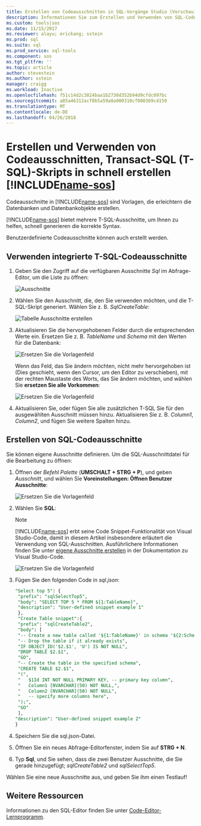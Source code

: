 ```yaml
---
title: Erstellen von Codeausschnitten in SQL-Vorgänge Studio (Vorschau) | Microsoft Docs
description: Informationen Sie zum Erstellen und Verwenden von SQL-Codeausschnitte in SQL-Vorgänge Studio (Vorschau)
ms.custom: tools|sos
ms.date: 11/15/2017
ms.reviewer: alayu; erickang; sstein
ms.prod: sql
ms.suite: sql
ms.prod_service: sql-tools
ms.component: sos
ms.tgt_pltfrm: ''
ms.topic: article
author: stevestein
ms.author: sstein
manager: craigg
ms.workload: Inactive
ms.openlocfilehash: f51c14d2c3824baa1b2730d352b94d9cfdc097bc
ms.sourcegitcommit: a85a46312acf8b5a59a8a900310cf088369c4150
ms.translationtype: MT
ms.contentlocale: de-DE
ms.lasthandoff: 04/26/2018
---
```

# <a name="create-and-use-code-snippets-to-quickly-create-transact-sql-t-sql-scripts-in-includename-sosincludesname-sos-shortmd"></a>Erstellen und Verwenden von Codeausschnitten, Transact-SQL (T-SQL)-Skripts in schnell erstellen [!INCLUDE[name-sos](../includes/name-sos-short.md)]

Codeausschnitte in [!INCLUDE[name-sos](../includes/name-sos-short.md)] sind Vorlagen, die erleichtern die Datenbanken und Datenbankobjekte erstellen. 

[!INCLUDE[name-sos](../includes/name-sos-short.md)] bietet mehrere T-SQL-Ausschnitte, um Ihnen zu helfen, schnell generieren die korrekte Syntax. 

Benutzerdefinierte Codeausschnitte können auch erstellt werden.

## <a name="using-built-in-t-sql-code-snippets"></a>Verwenden integrierte T-SQL-Codeausschnitte

1. Geben Sie den Zugriff auf die verfügbaren Ausschnitte *Sql* im Abfrage-Editor, um die Liste zu öffnen:

   ![Ausschnitte](media/code-snippets/sql-snippets.png)

1. Wählen Sie den Ausschnitt, die, den Sie verwenden möchten, und die T-SQL-Skript generiert. Wählen Sie z. B. *SqlCreateTable*:

   ![Tabelle Ausschnitte erstellen](media/code-snippets/create-table.png)

1. Aktualisieren Sie die hervorgehobenen Felder durch die entsprechenden Werte ein. Ersetzen Sie z. B. *TableName* und *Schema* mit den Werten für die Datenbank:

   ![Ersetzen Sie die Vorlagenfeld](media/code-snippets/table-from-snippet.png)

   Wenn das Feld, das Sie ändern möchten, nicht mehr hervorgehoben ist (Dies geschieht, wenn den Cursor, um den Editor zu verschieben), mit der rechten Maustaste des Worts, das Sie ändern möchten, und wählen Sie **ersetzen Sie alle Vorkommen**:

   ![Ersetzen Sie die Vorlagenfeld](media/code-snippets/change-all.png)

1. Aktualisieren Sie, oder fügen Sie alle zusätzlichen T-SQL Sie für den ausgewählten Ausschnitt müssen hinzu. Aktualisieren Sie z. B. *Column1*, *Column2*, und fügen Sie weitere Spalten hinzu.


 
## <a name="creating-sql-code-snippets"></a>Erstellen von SQL-Codeausschnitte 

Sie können eigene Ausschnitte definieren. Um die SQL-Ausschnittdatei für die Bearbeitung zu öffnen:

1. Öffnen der *Befehl Palette* (**UMSCHALT + STRG + P**), und geben *Ausschnitt*, und wählen Sie **Voreinstellungen: Öffnen Benutzer Ausschnitte**:

   ![Ersetzen Sie die Vorlagenfeld](media/code-snippets/user-snippets.png)

1. Wählen Sie **SQL**:

   > [!NOTE]
   > [!INCLUDE[name-sos](../includes/name-sos-short.md)] erbt seine Code Snippet-Funktionalität von Visual Studio-Code, damit in diesem Artikel insbesondere erläutert die Verwendung von SQL-Ausschnitten. Ausführlichere Informationen finden Sie unter [eigene Ausschnitte erstellen](https://code.visualstudio.com/docs/editor/userdefinedsnippets) in der Dokumentation zu Visual Studio-Code. 

   ![Ersetzen Sie die Vorlagenfeld](media/code-snippets/select-sql.png)

1. Fügen Sie den folgenden Code in *sql.json*:

   ```sql
   "Select top 5": {
    "prefix": "sqlSelectTop5",
    "body": "SELECT TOP 5 * FROM ${1:TableName}",
    "description": "User-defined snippet example 1"
    },
    "Create Table snippet":{
    "prefix": "sqlCreateTable2",
    "body": [
    "-- Create a new table called '${1:TableName}' in schema '${2:SchemaName}'",
    "-- Drop the table if it already exists",
    "IF OBJECT_ID('$2.$1', 'U') IS NOT NULL",
    "DROP TABLE $2.$1",
    "GO",
    "-- Create the table in the specified schema",
    "CREATE TABLE $2.$1",
    "(",
    "   $1Id INT NOT NULL PRIMARY KEY, -- primary key column",
    "   Column1 [NVARCHAR](50) NOT NULL,",
    "   Column2 [NVARCHAR](50) NOT NULL",
    "   -- specify more columns here",
    ");",
    "GO"
    ],
   "description": "User-defined snippet example 2"
   }
   ```

1. Speichern Sie die sql.json-Datei.
1. Öffnen Sie ein neues Abfrage-Editorfenster, indem Sie auf **STRG + N**.
2. Typ **Sql**, und Sie sehen, dass die zwei Benutzer Ausschnitte, die Sie gerade hinzugefügt; *sqlCreateTable2* und *sqlSelectTop5*.

Wählen Sie eine neue Ausschnitte aus, und geben Sie ihm einen Testlauf!


## <a name="additional-resources"></a>Weitere Ressourcen

Informationen zu den SQL-Editor finden Sie unter [Code-Editor-Lernprogramm](tutorial-sql-editor.md).
